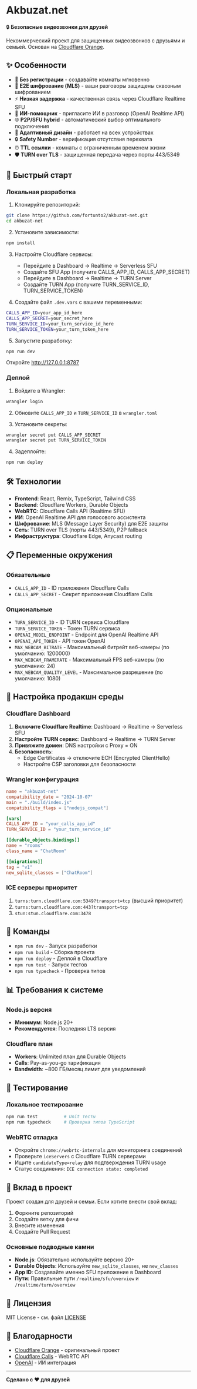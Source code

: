 # Akbuzat.net

🔒 **Безопасные видеозвонки для друзей**

Некоммерческий проект для защищенных видеозвонков с друзьями и семьей. Основан на [Cloudflare Orange](https://github.com/cloudflare/orange).

## ✨ Особенности

- 🚀 **Без регистрации** - создавайте комнаты мгновенно
- 🔐 **E2E шифрование (MLS)** - ваши разговоры защищены сквозным шифрованием
- ⚡ **Низкая задержка** - качественная связь через Cloudflare Realtime SFU
- 🤖 **ИИ-помощник** - пригласите ИИ в разговор (OpenAI Realtime API)
- 🌐 **P2P/SFU hybrid** - автоматический выбор оптимального подключения
- 📱 **Адаптивный дизайн** - работает на всех устройствах
- 🔒 **Safety Number** - верификация отсутствия перехвата
- ⏰ **TTL ссылки** - комнаты с ограниченным временем жизни
- 🛡️ **TURN over TLS** - защищенная передача через порты 443/5349

## 🚀 Быстрый старт

### Локальная разработка

1. Клонируйте репозиторий:
```bash
git clone https://github.com/fortunto2/akbuzat-net.git
cd akbuzat-net
```

2. Установите зависимости:
```bash
npm install
```

3. Настройте Cloudflare сервисы:
   - Перейдите в Dashboard → Realtime → Serverless SFU
   - Создайте SFU App (получите CALLS_APP_ID, CALLS_APP_SECRET)
   - Перейдите в Dashboard → Realtime → TURN Server
   - Создайте TURN App (получите TURN_SERVICE_ID, TURN_SERVICE_TOKEN)

4. Создайте файл `.dev.vars` с вашими переменными:
```bash
CALLS_APP_ID=your_app_id_here
CALLS_APP_SECRET=your_secret_here
TURN_SERVICE_ID=your_turn_service_id_here
TURN_SERVICE_TOKEN=your_turn_token_here
```

5. Запустите разработку:
```bash
npm run dev
```

Откройте http://127.0.0.1:8787

### Деплой

1. Войдите в Wrangler:
```bash
wrangler login
```

2. Обновите `CALLS_APP_ID` и `TURN_SERVICE_ID` в `wrangler.toml`

3. Установите секреты:
```bash
wrangler secret put CALLS_APP_SECRET
wrangler secret put TURN_SERVICE_TOKEN
```

4. Задеплойте:
```bash
npm run deploy
```

## 🛠 Технологии

- **Frontend**: React, Remix, TypeScript, Tailwind CSS
- **Backend**: Cloudflare Workers, Durable Objects
- **WebRTC**: Cloudflare Calls API (Realtime SFU)
- **ИИ**: OpenAI Realtime API для голосового ассистента
- **Шифрование**: MLS (Message Layer Security) для E2E защиты
- **Сеть**: TURN over TLS (порты 443/5349), P2P fallback
- **Инфраструктура**: Cloudflare Edge, Anycast routing

## 📋 Переменные окружения

### Обязательные
- `CALLS_APP_ID` - ID приложения Cloudflare Calls
- `CALLS_APP_SECRET` - Секрет приложения Cloudflare Calls

### Опциональные
- `TURN_SERVICE_ID` - ID TURN сервиса Cloudflare
- `TURN_SERVICE_TOKEN` - Токен TURN сервиса
- `OPENAI_MODEL_ENDPOINT` - Endpoint для OpenAI Realtime API
- `OPENAI_API_TOKEN` - API токен OpenAI
- `MAX_WEBCAM_BITRATE` - Максимальный битрейт веб-камеры (по умолчанию: 1200000)
- `MAX_WEBCAM_FRAMERATE` - Максимальный FPS веб-камеры (по умолчанию: 24)
- `MAX_WEBCAM_QUALITY_LEVEL` - Максимальное разрешение (по умолчанию: 1080)

## 🔧 Настройка продакшн среды

### Cloudflare Dashboard
1. **Включите Cloudflare Realtime**: Dashboard → Realtime → Serverless SFU
2. **Настройте TURN сервис**: Dashboard → Realtime → TURN Server
3. **Привяжите домен**: DNS настройки с Proxy = ON
4. **Безопасность**: 
   - Edge Certificates → отключите ECH (Encrypted ClientHello)
   - Настройте CSP заголовки для безопасности

### Wrangler конфигурация
```toml
name = "akbuzat-net"
compatibility_date = "2024-10-07"
main = "./build/index.js"
compatibility_flags = ["nodejs_compat"]

[vars]
CALLS_APP_ID = "your_calls_app_id"
TURN_SERVICE_ID = "your_turn_service_id"

[[durable_objects.bindings]]
name = "rooms"
class_name = "ChatRoom"

[[migrations]]
tag = "v1"
new_sqlite_classes = ["ChatRoom"]
```

### ICE серверы приоритет
1. `turns:turn.cloudflare.com:5349?transport=tcp` (высший приоритет)
2. `turns:turn.cloudflare.com:443?transport=tcp`
3. `stun:stun.cloudflare.com:3478`

## 🔧 Команды

- `npm run dev` - Запуск разработки
- `npm run build` - Сборка проекта
- `npm run deploy` - Деплой в Cloudflare
- `npm run test` - Запуск тестов
- `npm run typecheck` - Проверка типов

## 📊 Требования к системе

### Node.js версия
- **Минимум**: Node.js 20+
- **Рекомендуется**: Последняя LTS версия

### Cloudflare план
- **Workers**: Unlimited план для Durable Objects
- **Calls**: Pay-as-you-go тарификация
- **Bandwidth**: ~800 ГБ/месяц лимит для уведомлений

## 🧪 Тестирование

### Локальное тестирование
```bash
npm run test          # Unit тесты
npm run typecheck     # Проверка типов TypeScript
```

### WebRTC отладка
- Откройте `chrome://webrtc-internals` для мониторинга соединений
- Проверьте `iceServers` с Cloudflare TURN серверами  
- Ищите `candidateType=relay` для подтверждения TURN usage
- Статус соединения: `ICE connection state: completed`

## 🤝 Вклад в проект

Проект создан для друзей и семьи. Если хотите внести свой вклад:

1. Форкните репозиторий
2. Создайте ветку для фичи
3. Внесите изменения
4. Создайте Pull Request

### Основные подводные камни
- **Node.js**: Обязательно используйте версию 20+
- **Durable Objects**: Используйте `new_sqlite_classes`, не `new_classes`
- **App ID**: Создавайте именно SFU приложение в Dashboard
- **Пути**: Правильные пути `/realtime/sfu/overview` и `/realtime/turn/overview`

## 📄 Лицензия

MIT License - см. файл [LICENSE](LICENSE)

## 🙏 Благодарности

- [Cloudflare Orange](https://github.com/cloudflare/orange) - оригинальный проект
- [Cloudflare Calls](https://developers.cloudflare.com/calls/) - WebRTC API
- [OpenAI](https://openai.com/) - ИИ интеграция

---

**Сделано с ❤️ для друзей**